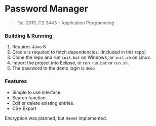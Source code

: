 # Password Manager
> Fall 2019, CS 3443 - Application Programming

### Building & Running
1. Requires Java 8
2. Gradle is required to fetch dependencies. (Included in this repo)
3. Clone the repo and run `init.bat` on Windows, or `init.sh` on Linux.  
4. Import the project into Eclipse, or run `run.bat` or `run.sh`.
5. The password to the demo login is `demo`

### Features
- Simple to use interface.
- Search function.
- Edit or delete existing entries.
- CSV Export

Encryption was planned, but never implemented. 

